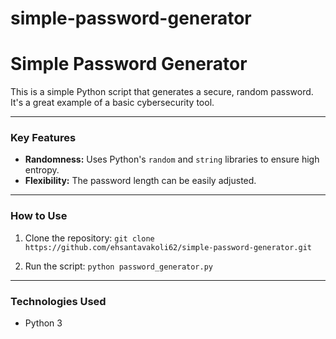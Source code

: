 # simple-password-generator

# Simple Password Generator

This is a simple Python script that generates a secure, random password. It's a great example of a basic cybersecurity tool.

---

### Key Features

- **Randomness:** Uses Python's `random` and `string` libraries to ensure high entropy.
- **Flexibility:** The password length can be easily adjusted.

---

### How to Use

1.  Clone the repository:
    `git clone https://github.com/ehsantavakoli62/simple-password-generator.git`

2.  Run the script:
    `python password_generator.py`

---

### Technologies Used

- Python 3
